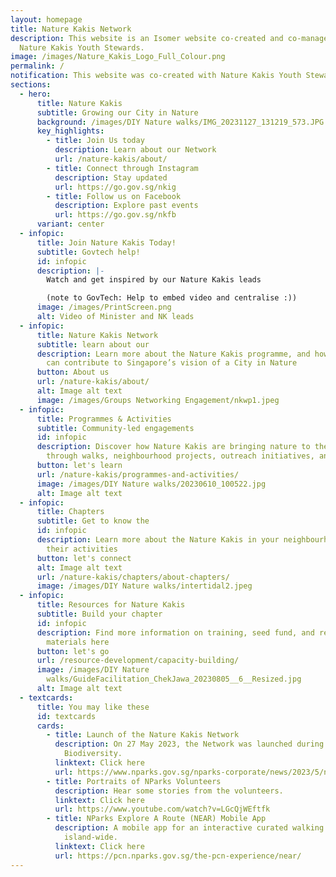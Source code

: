 ```yaml
---
layout: homepage
title: Nature Kakis Network
description: This website is an Isomer website co-created and co-managed with
  Nature Kakis Youth Stewards.
image: /images/Nature_Kakis_Logo_Full_Colour.png
permalink: /
notification: This website was co-created with Nature Kakis Youth Stewards.
sections:
  - hero:
      title: Nature Kakis
      subtitle: Growing our City in Nature
      background: /images/DIY Nature walks/IMG_20231127_131219_573.JPG
      key_highlights:
        - title: Join Us today
          description: Learn about our Network
          url: /nature-kakis/about/
        - title: Connect through Instagram
          description: Stay updated
          url: https://go.gov.sg/nkig
        - title: Follow us on Facebook
          description: Explore past events
          url: https://go.gov.sg/nkfb
      variant: center
  - infopic:
      title: Join Nature Kakis Today!
      subtitle: Govtech help!
      id: infopic
      description: |-
        Watch and get inspired by our Nature Kakis leads

        (note to GovTech: Help to embed video and centralise :))
      image: /images/PrintScreen.png
      alt: Video of Minister and NK leads
  - infopic:
      title: Nature Kakis Network
      subtitle: learn about our
      description: Learn more about the Nature Kakis programme, and how communities
        can contribute to Singapore’s vision of a City in Nature
      button: About us
      url: /nature-kakis/about/
      alt: Image alt text
      image: /images/Groups Networking Engagement/nkwp1.jpeg
  - infopic:
      title: Programmes & Activities
      subtitle: Community-led engagements
      id: infopic
      description: Discover how Nature Kakis are bringing nature to their communities
        through walks, neighbourhood projects, outreach initiatives, and more!
      button: let's learn
      url: /nature-kakis/programmes-and-activities/
      image: /images/DIY Nature walks/20230610_100522.jpg
      alt: Image alt text
  - infopic:
      title: Chapters
      subtitle: Get to know the
      id: infopic
      description: Learn more about the Nature Kakis in your neighbourhood and join
        their activities
      button: let's connect
      alt: Image alt text
      url: /nature-kakis/chapters/about-chapters/
      image: /images/DIY Nature walks/intertidal2.jpeg
  - infopic:
      title: Resources for Nature Kakis
      subtitle: Build your chapter
      id: infopic
      description: Find more information on training, seed fund, and reference
        materials here
      button: let's go
      url: /resource-development/capacity-building/
      image: /images/DIY Nature
        walks/GuideFacilitation_ChekJawa_20230805__6__Resized.jpg
      alt: Image alt text
  - textcards:
      title: You may like these
      id: textcards
      cards:
        - title: Launch of the Nature Kakis Network
          description: On 27 May 2023, the Network was launched during the Festival of
            Biodiversity.
          linktext: Click here
          url: https://www.nparks.gov.sg/nparks-corporate/news/2023/5/new-nparks-initiatives-to-strengthen-ecological-connectivity-and-encourage-community-stewardship-to-further-city-in-nature-vision
        - title: Portraits of NParks Volunteers
          description: Hear some stories from the volunteers.
          linktext: Click here
          url: https://www.youtube.com/watch?v=LGcQjWEftfk
        - title: NParks Explore A Route (NEAR) Mobile App
          description: A mobile app for an interactive curated walking experience
            island-wide.
          linktext: Click here
          url: https://pcn.nparks.gov.sg/the-pcn-experience/near/
---
```

